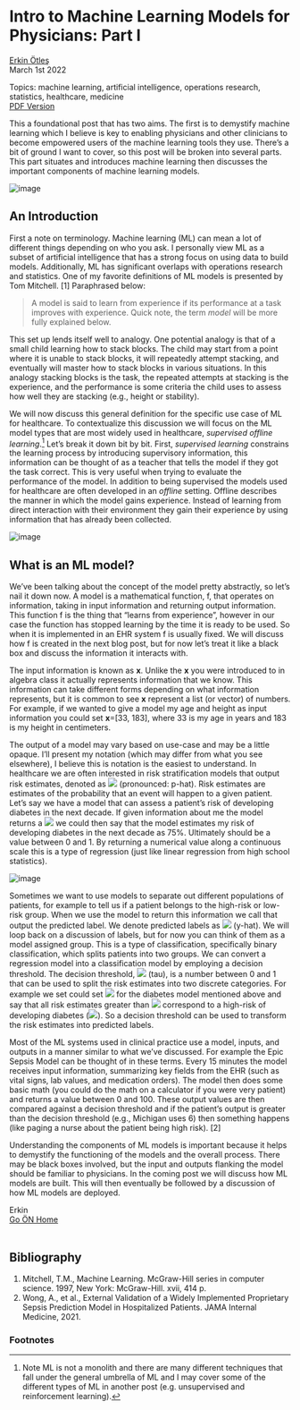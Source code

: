 # Intro to Machine Learning Models for Physicians: Part I
[Erkin Ötleş](https://eotles.github.io) <br />
March 1st 2022

Topics: machine learning, artificial intelligence, operations research, statistics, healthcare, medicine<br />
[PDF Version](intro_to_ml_part_i.pdf)

This a foundational post that has two aims. The first is to demystify machine learning which I believe is key to enabling physicians and other clinicians to become empowered users of the machine learning tools they use. There’s a bit of ground I want to cover, so this post will be broken into several parts. This part situates and introduces machine learning then discusses the important components of machine learning models.

![image](https://user-images.githubusercontent.com/6284187/156202156-4f1c118c-a30e-47dd-9d2f-ae34ed5b577c.png)

## An Introduction 
First a note on terminology. Machine learning (ML) can mean a lot of different things depending on who you ask. I personally view ML as a subset of artificial intelligence that has a strong focus on using data to build models. Additionally, ML has significant overlaps with operations research and statistics. One of my favorite definitions of ML models is presented by Tom Mitchell. [1] Paraphrased below:
> A model is said to learn from experience if its performance at a task improves with experience.
Quick note, the term _model_ will be more fully explained below.

This set up lends itself well to analogy. One potential analogy is that of a small child learning how to stack blocks. The child may start from a point where it is unable to stack blocks, it will repeatedly attempt stacking, and eventually will master how to stack blocks in various situations. In this analogy stacking blocks is the task, the repeated attempts at stacking is the experience, and the performance is some criteria the child uses to assess how well they are stacking (e.g., height or stability).

We will now discuss this general definition for the specific use case of ML for healthcare. To contextualize this discussion we will focus on the ML model types that are most widely used in healthcare, _supervised offline learning_.[^1] Let’s break it down bit by bit. First, _supervised learning_ constrains the learning process by introducing supervisory information, this information can be thought of as a teacher that tells the model if they got the task correct. This is very useful when trying to evaluate the performance of the model. In addition to being supervised the models used for healthcare are often developed in an _offline_ setting. Offline describes the manner in which the model gains experience. Instead of learning from direct interaction with their environment they gain their experience by using information that has already been collected.

![image](https://user-images.githubusercontent.com/6284187/156202287-a38049cb-1f7e-4f5a-9cf3-c5698b7c03f5.png)


## What is an ML model?

We’ve been talking about the concept of the model pretty abstractly, so let’s nail it down now.
A model is a mathematical function, f, that operates on information, taking in input information and returning output information. This function f is the thing that “learns from experience”, however in our case the function has stopped learning by the time it is ready to be used. So when it is implemented in an EHR system f is usually fixed. We will discuss how f is created in the next blog post, but for now let’s treat it like a black box and discuss the information it interacts with. 

The input information is known as **x**. Unlike the **x** you were introduced to in algebra class it actually represents information that we know. This information can take different forms depending on what information represents, but it is common to see **x** represent a list (or vector) of numbers. For example, if we wanted to give a model my age and height as input information you could set **x**=[33, 183], where 33 is my age in years and 183 is my height in centimeters. 

The output of a model may vary based on use-case and may be a little opaque. I’ll present my notation (which may differ from what you see elsewhere), I believe this is notation is the easiest to understand. In healthcare we are often interested in risk stratification models that output risk estimates, denoted as <img src="https://render.githubusercontent.com/render/math?math=\hat{p}"> (pronounced: p-hat). Risk estimates are estimates of the probability that an event will happen to a given patient. Let’s say we have a model that can assess a patient’s risk of developing diabetes in the next decade. If given information about me the model returns a <img src="https://render.githubusercontent.com/render/math?math=\hat{p}=0.75"> we could then say that the model estimates my risk of developing diabetes in the next decade as 75%. Ultimately  should be a value between 0 and 1. By returning a numerical value along a continuous scale this is a type of regression (just like linear regression from high school statistics). 

![image](https://user-images.githubusercontent.com/6284187/156202322-f25330a2-2ef0-40c7-9675-0609e9587ae6.png)

Sometimes we want to use models to separate out different populations of patients, for example to tell us if a patient belongs to the high-risk or low-risk group. When we use the model to return this information we call that output the predicted label. We denote predicted labels as <img src="https://render.githubusercontent.com/render/math?math=\hat{y}"> (y-hat). We will loop back on a discussion of labels, but for now you can think of them as a model assigned group. This is a type of classification, specifically binary classification, which splits patients into two groups. We can convert a regression model into a classification model by employing a decision threshold. The decision threshold, <img src="https://render.githubusercontent.com/render/math?math=\tau"> (tau), is a number between 0 and 1 that can be used to split the risk estimates into two discrete categories. For example we set could set <img src="https://render.githubusercontent.com/render/math?math=\tau=0.5"> for the diabetes model mentioned above and say that all risk estimates greater than <img src="https://render.githubusercontent.com/render/math?math=\tau"> correspond to a high-risk of developing diabetes (<img src="https://render.githubusercontent.com/render/math?math=\hat{y}=1">). So a decision threshold can be used to transform the risk estimates into predicted labels.

Most of the ML systems used in clinical practice use a model, inputs, and outputs in a manner similar to what we’ve discussed. For example the Epic Sepsis Model can be thought of in these terms. Every 15 minutes the model receives input information, summarizing key fields from the EHR (such as vital signs, lab values, and medication orders). The model then does some basic math (you could do the math on a calculator if you were very patient) and returns a value between 0 and 100. These output values are then compared against a decision threshold and if the patient’s output is greater than the decision threshold (e.g., Michigan uses 6) then something happens (like paging a nurse about the patient being high risk). [2]

Understanding the components of ML models is important because it helps to demystify the functioning of the models and the overall process. There may be black boxes involved, but the input and outputs flanking the model should be familiar to physicians. In the coming post we will discuss how ML models are built. This will then eventually be followed by a discussion of how ML models are deployed.

Erkin  <br />
[Go ÖN Home](../../index.md) <br /><br />

[^1]: Note ML is not a monolith and there are many different techniques that fall under the general umbrella of ML and I may cover some of the different types of ML in another post (e.g. unsupervised and reinforcement learning). 

## Bibliography
1.	Mitchell, T.M., Machine Learning. McGraw-Hill series in computer science. 1997, New York: McGraw-Hill. xvii, 414 p.
2.	Wong, A., et al., External Validation of a Widely Implemented Proprietary Sepsis Prediction Model in Hospitalized Patients. JAMA Internal Medicine, 2021.

### Footnotes
